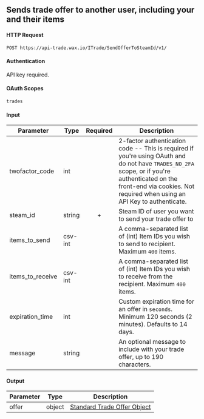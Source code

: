    ## Sends trade offer to another user, including your and their items

#### HTTP Request

`POST https://api-trade.wax.io/ITrade/SendOfferToSteamId/v1/`

#### Authentication

API key required.

#### OAuth Scopes
`trades`

#### Input

Parameter | Type | Required   | Description
--------- | -----| :--------: | -----------
twofactor_code | int |  | 2-factor authentication code -- This is required if you're using OAuth and do not have `TRADES_NO_2FA` scope, or if you're authenticated on the front-end via cookies.  Not required when using an API Key to authenticate.
steam_id | string | + | Steam ID of user you want to send your trade offer to
items_to_send | csv-int | | A comma-separated list of (int) Item IDs you wish to send to recipient. Maximum `400` items.
items_to_receive | csv-int | | A comma-separated list of (int) Item IDs you wish to receive from the recipient. Maximum `400` items.
expiration_time | int | | Custom expiration time for an offer in `seconds`. Minimum 120 seconds (2 minutes). Defaults to 14 days.
message | string | | An optional message to include with your trade offer, up to 190 characters.
    
#### Output

Parameter | Type | Description
--------- | -----| -------- 
offer     | object    | [Standard Trade Offer Object](/ITrade.md#standard-trade-offer-object)
